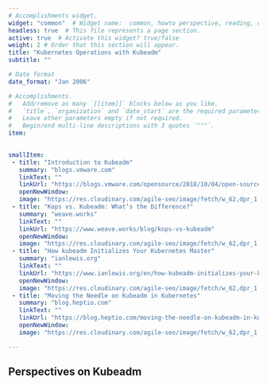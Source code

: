 ```yaml
---
# Accomplishments widget.
widget: "common"  # Widget name:  common, howto perspective, reading, cd-with-jenkins-and-docker  etc
headless: true  # This file represents a page section.
active: true  # Activate this widget? true/false
weight: 2 # Order that this section will appear.
title: "Kubernetes Operations with Kubeadm"
subtitle: ""

# Date format
date_format: "Jan 2006"

# Accomplishments.
#   Add/remove as many `[[item]]` blocks below as you like.
#   `title`, `organization` and `date_start` are the required parameters.
#   Leave other parameters empty if not required.
#   Begin/end multi-line descriptions with 3 quotes `"""`.
item:
 

smallItem: 
 - title: "Introduction to Kubeadm"
   summary: "blogs.vmware.com"
   linkText: ""
   linkUrl: "https://blogs.vmware.com/opensource/2018/10/04/open-source-kubeadm-introduction/"
   openNewWindow: 
   image: "https://res.cloudinary.com/agile-seo/image/fetch/w_62,dpr_1.0,d_blank_am8gzx.png/https%3A%2F%2Flogo.clearbit.com%2Fblogs.vmware.com%3Fsize%3D250" 
 - title: "Kops vs. Kubeadm: What’s the Difference?"
   summary: "weave.works"
   linkText: ""
   linkUrl: "https://www.weave.works/blog/kops-vs-kubeadm"
   openNewWindow: 
   image: "https://res.cloudinary.com/agile-seo/image/fetch/w_62,dpr_1.0,d_blank_am8gzx.png/https%3A%2F%2Flogo.clearbit.com%2Fweave.works%3Fsize%3D250" 
 - title: "How kubeadm Initializes Your Kubernetes Master"
   summary: "ianlewis.org"
   linkText: ""
   linkUrl: "https://www.ianlewis.org/en/how-kubeadm-initializes-your-kubernetes-master"
   openNewWindow: 
   image: "https://res.cloudinary.com/agile-seo/image/fetch/w_62,dpr_1.0,d_blank_am8gzx.png/https%3A%2F%2Flogo.clearbit.com%2Fianlewis.org%3Fsize%3D250" 
 - title: "Moving the Needle on Kubeadm in Kubernetes"
   summary: "blog.heptio.com"
   linkText: ""
   linkUrl: "https://blog.heptio.com/moving-the-needle-on-kubeadm-in-kubernetes-1-11-90a87ddb9d0f"
   openNewWindow: 
   image: "https://res.cloudinary.com/agile-seo/image/fetch/w_62,dpr_1.0,d_blank_am8gzx.png/https%3A%2F%2Flogo.clearbit.com%2Fblog.heptio.com%3Fsize%3D250" 

---
```

## Perspectives on Kubeadm